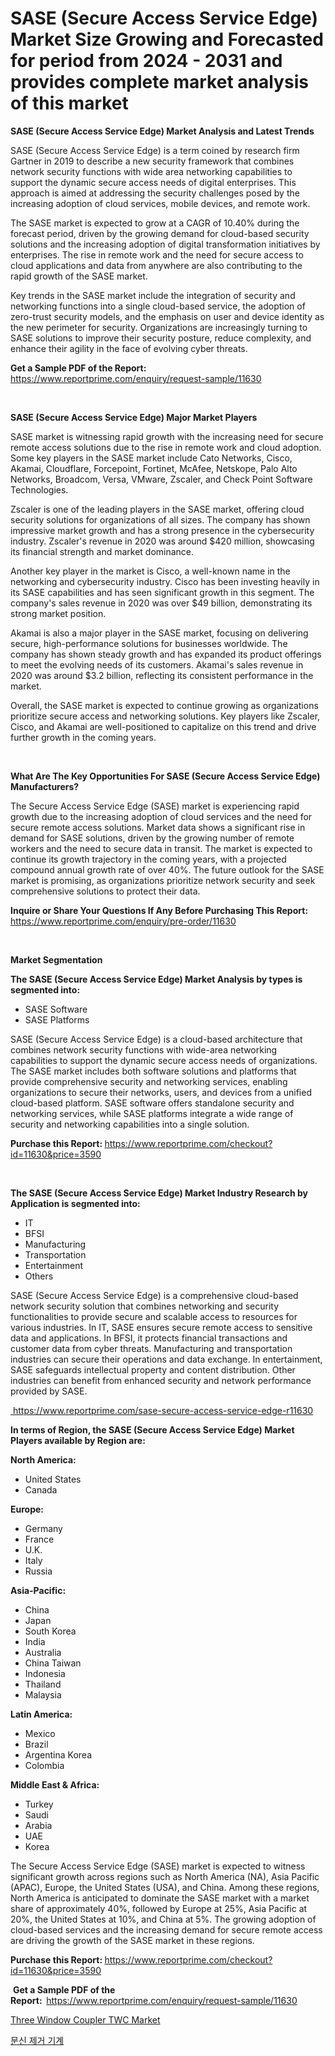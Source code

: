 <p><h1>SASE (Secure Access Service Edge) Market Size Growing and Forecasted for period from 2024 - 2031 and provides complete market analysis of this market</h1></p><p><strong>SASE (Secure Access Service Edge) Market Analysis and Latest Trends</strong></p>
<p><p>SASE (Secure Access Service Edge) is a term coined by research firm Gartner in 2019 to describe a new security framework that combines network security functions with wide area networking capabilities to support the dynamic secure access needs of digital enterprises. This approach is aimed at addressing the security challenges posed by the increasing adoption of cloud services, mobile devices, and remote work.</p><p>The SASE market is expected to grow at a CAGR of 10.40% during the forecast period, driven by the growing demand for cloud-based security solutions and the increasing adoption of digital transformation initiatives by enterprises. The rise in remote work and the need for secure access to cloud applications and data from anywhere are also contributing to the rapid growth of the SASE market.</p><p>Key trends in the SASE market include the integration of security and networking functions into a single cloud-based service, the adoption of zero-trust security models, and the emphasis on user and device identity as the new perimeter for security. Organizations are increasingly turning to SASE solutions to improve their security posture, reduce complexity, and enhance their agility in the face of evolving cyber threats.</p></p>
<p><strong>Get a Sample PDF of the Report:&nbsp;</strong> <a href="https://www.reportprime.com/enquiry/request-sample/11630">https://www.reportprime.com/enquiry/request-sample/11630</a></p>
<p>&nbsp;</p>
<p><strong>SASE (Secure Access Service Edge) Major Market Players</strong></p>
<p><p>SASE market is witnessing rapid growth with the increasing need for secure remote access solutions due to the rise in remote work and cloud adoption. Some key players in the SASE market include Cato Networks, Cisco, Akamai, Cloudflare, Forcepoint, Fortinet, McAfee, Netskope, Palo Alto Networks, Broadcom, Versa, VMware, Zscaler, and Check Point Software Technologies.</p><p>Zscaler is one of the leading players in the SASE market, offering cloud security solutions for organizations of all sizes. The company has shown impressive market growth and has a strong presence in the cybersecurity industry. Zscaler's revenue in 2020 was around $420 million, showcasing its financial strength and market dominance.</p><p>Another key player in the market is Cisco, a well-known name in the networking and cybersecurity industry. Cisco has been investing heavily in its SASE capabilities and has seen significant growth in this segment. The company's sales revenue in 2020 was over $49 billion, demonstrating its strong market position.</p><p>Akamai is also a major player in the SASE market, focusing on delivering secure, high-performance solutions for businesses worldwide. The company has shown steady growth and has expanded its product offerings to meet the evolving needs of its customers. Akamai's sales revenue in 2020 was around $3.2 billion, reflecting its consistent performance in the market.</p><p>Overall, the SASE market is expected to continue growing as organizations prioritize secure access and networking solutions. Key players like Zscaler, Cisco, and Akamai are well-positioned to capitalize on this trend and drive further growth in the coming years.</p></p>
<p>&nbsp;</p>
<p><strong>What Are The Key Opportunities For SASE (Secure Access Service Edge) Manufacturers?</strong></p>
<p><p>The Secure Access Service Edge (SASE) market is experiencing rapid growth due to the increasing adoption of cloud services and the need for secure remote access solutions. Market data shows a significant rise in demand for SASE solutions, driven by the growing number of remote workers and the need to secure data in transit. The market is expected to continue its growth trajectory in the coming years, with a projected compound annual growth rate of over 40%. The future outlook for the SASE market is promising, as organizations prioritize network security and seek comprehensive solutions to protect their data.</p></p>
<p><strong>Inquire or Share Your Questions If Any Before Purchasing This Report:</strong> <a href="https://www.reportprime.com/enquiry/pre-order/11630">https://www.reportprime.com/enquiry/pre-order/11630</a></p>
<p>&nbsp;</p>
<p><strong>Market Segmentation</strong></p>
<p><strong>The SASE (Secure Access Service Edge) Market Analysis by types is segmented into:</strong></p>
<p><ul><li>SASE Software</li><li>SASE Platforms</li></ul></p>
<p><p>SASE (Secure Access Service Edge) is a cloud-based architecture that combines network security functions with wide-area networking capabilities to support the dynamic secure access needs of organizations. The SASE market includes both software solutions and platforms that provide comprehensive security and networking services, enabling organizations to secure their networks, users, and devices from a unified cloud-based platform. SASE software offers standalone security and networking services, while SASE platforms integrate a wide range of security and networking capabilities into a single solution.</p></p>
<p><strong>Purchase this Report:&nbsp;</strong><a href="https://www.reportprime.com/checkout?id=11630&price=3590">https://www.reportprime.com/checkout?id=11630&price=3590</a></p>
<p>&nbsp;</p>
<p><strong>The SASE (Secure Access Service Edge) Market Industry Research by Application is segmented into:</strong></p>
<p><ul><li>IT</li><li>BFSI</li><li>Manufacturing</li><li>Transportation</li><li>Entertainment</li><li>Others</li></ul></p>
<p><p>SASE (Secure Access Service Edge) is a comprehensive cloud-based network security solution that combines networking and security functionalities to provide secure and scalable access to resources for various industries. In IT, SASE ensures secure remote access to sensitive data and applications. In BFSI, it protects financial transactions and customer data from cyber threats. Manufacturing and transportation industries can secure their operations and data exchange. In entertainment, SASE safeguards intellectual property and content distribution. Other industries can benefit from enhanced security and network performance provided by SASE.</p></p>
<p><a href="https://www.reportprime.com/sase-secure-access-service-edge-r11630">&nbsp;https://www.reportprime.com/sase-secure-access-service-edge-r11630</a></p>
<p><strong>In terms of Region, the SASE (Secure Access Service Edge) Market Players available by Region are:</strong></p>
<p>
    <p> <strong> North America: </strong>
        <ul>
            <li>United States</li>
            <li>Canada</li>
        </ul>
        </p> 
    <p> <strong> Europe: </strong>
        <ul>
            <li>Germany</li>
            <li>France</li>
            <li>U.K.</li>
            <li>Italy</li>
            <li>Russia</li>
        </ul>
        </p> 
    <p> <strong> Asia-Pacific: </strong>
        <ul>
            <li>China</li>
            <li>Japan</li>
            <li>South Korea</li>
            <li>India</li>
            <li>Australia</li>
            <li>China Taiwan</li>
            <li>Indonesia</li>
            <li>Thailand</li>
            <li>Malaysia</li>
        </ul>
        </p> 
    <p> <strong> Latin America: </strong>
        <ul>
            <li>Mexico</li>
            <li>Brazil</li>
            <li>Argentina Korea</li>
            <li>Colombia</li>
        </ul>
        </p> 
    <p> <strong> Middle East & Africa: </strong>
        <ul>
            <li>Turkey</li>
            <li>Saudi</li>
            <li>Arabia</li>
            <li>UAE</li>
            <li>Korea</li>
        </ul>
    </p>
    </p>
<p><p>The Secure Access Service Edge (SASE) market is expected to witness significant growth across regions such as North America (NA), Asia Pacific (APAC), Europe, the United States (USA), and China. Among these regions, North America is anticipated to dominate the SASE market with a market share of approximately 40%, followed by Europe at 25%, Asia Pacific at 20%, the United States at 10%, and China at 5%. The growing adoption of cloud-based services and the increasing demand for secure remote access are driving the growth of the SASE market in these regions.</p></p>
<p><strong>Purchase this Report: </strong><a href="https://www.reportprime.com/checkout?id=11630&price=3590">https://www.reportprime.com/checkout?id=11630&price=3590</a></p>
<p>&nbsp;<strong>Get a Sample PDF of the Report:&nbsp;&nbsp;</strong><a href="https://www.reportprime.com/enquiry/request-sample/11630">https://www.reportprime.com/enquiry/request-sample/11630</a></p>
<p><strong></strong></p>
<p><p><a href="https://five-trouble-98a.notion.site/Three-Window-Coupler-TWC-Market-Competitive-Analysis-Market-Trends-and-Forecast-to-2031-17593c2cebe749cb9684880d84e716f1">Three Window Coupler TWC Market</a></p><p><a href="https://github.com/plelbej847484502/Market-Research-Report-List-1/blob/main/904957824459.md">문신 제거 기계</a></p></p>